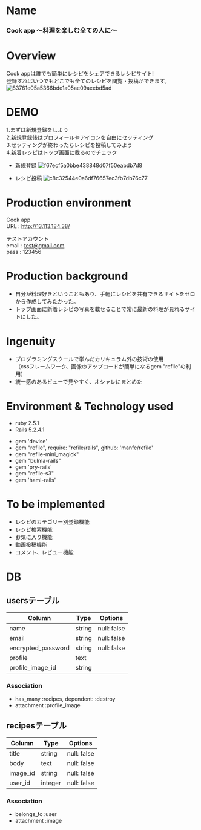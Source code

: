 
# Name

### Cook app 〜料理を楽しむ全ての人に〜

# Overview

Cook appは誰でも簡単にレシピをシェアできるレシピサイト!  
登録すればいつでもどこでも全てのレシピを閲覧・投稿ができます。  
![83761e05a5366bde1a05ae09aeebd5ad](https://user-images.githubusercontent.com/60604379/77889150-630ba080-72a8-11ea-8833-ba99863f7ab9.gif)

# DEMO

 1.まずは新規登録をしよう  
 2.新規登録後はプロフィールやアイコンを自由にセッティング  
 3.セッティングが終わったらレシピを投稿してみよう  
 4.新着レシピはトップ画面に載るのでチェック
 
- 新規登録
![f67ecf5a0bbe438848d07f50eabdb7d8](https://user-images.githubusercontent.com/60604379/77890034-c4803f00-72a9-11ea-9a2e-7724a3829b84.gif)

- レシピ投稿
![c8c32544e0a6df76657ec3fb7db76c77](https://user-images.githubusercontent.com/60604379/77890369-525c2a00-72aa-11ea-8052-3344c34bf0e2.gif)

# Production environment

Cook app  
URL : http://13.113.184.38/  

テストアカウント  
email : test@gmail.com  
pass : 123456
 
# Production background
 
- 自分が料理好きということもあり、手軽にレシピを共有できるサイトをゼロから作成してみたかった。  
- トップ画面に新着レシピの写真を載せることで常に最新の料理が見れるサイトにした。

# Ingenuity

- プログラミングスクールで学んだカリキュラム外の技術の使用  
 （cssフレームワーク、画像のアップロードが簡単になるgem "refile"の利用）  
- 統一感のあるビューで見やすく、オシャレにまとめた

# Environment & Technology used
 
* ruby 2.5.1  
* Rails 5.2.4.1  
  
- gem 'devise'  
- gem "refile", require: "refile/rails", github: 'manfe/refile'  
- gem "refile-mini_magick"  
- gem "bulma-rails"  
- gem 'pry-rails'  
- gem "refile-s3"  
- gem 'haml-rails'
 
# To be implemented
 
- レシピのカテゴリー別登録機能
- レシピ検索機能
- お気に入り機能
- 動画投稿機能
- コメント、レビュー機能

# DB

## usersテーブル
|Column|Type|Options|
|------|----|-------|
| name               | string | null: false |
| email              | string | null: false |
| encrypted_password | string | null: false |
| profile            | text   ||
| profile_image_id   | string ||

### Association
- has_many   :recipes, dependent: :destroy
- attachment :profile_image


## recipesテーブル
|Column|Type|Options|
|------|----|-------|
| title     | string  | null: false|
| body      | text    | null: false|
| image_id  | string  | null: false|
| user_id   | integer | null: false|

### Association
- belongs_to :user
- attachment :image
 
